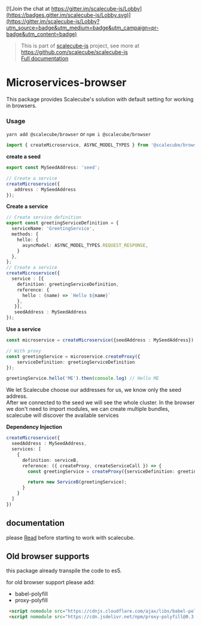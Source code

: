 [![Join the chat at https://gitter.im/scalecube-js/Lobby](https://badges.gitter.im/scalecube-js/Lobby.svg)](https://gitter.im/scalecube-js/Lobby?utm_source=badge&utm_medium=badge&utm_campaign=pr-badge&utm_content=badge)

> This is part of [scalecube-js](https://github.com/scalecube/scalecube-js) project, see more at <https://github.com/scalecube/scalecube-js>  
> [Full documentation](http://scalecube.io/javascript-docs)

# Microservices-browser

This package provides Scalecube's solution with default setting for working in browsers.

### Usage

`yarn add @scalecube/browser` or `npm i @scalecube/browser`  

```typescript
import { createMicroservice, ASYNC_MODEL_TYPES } from '@scalecube/browser';
```

**create a seed**

```typescript
export const MySeedAddress: 'seed';

// Create a service
createMicroservice({
   address : MySeedAddress
});
```

**Create a service**

```typescript
// Create service definition
export const greetingServiceDefinition = {
  serviceName: 'GreetingService',
  methods: { 
    hello: {
      asyncModel: ASYNC_MODEL_TYPES.REQUEST_RESPONSE,
    }
  },
};
// Create a service
createMicroservice({
  service : [{
    definition: greetingServiceDefinition,
    reference: {
      hello : (name) => `Hello ${name}`
    }, 
   }],
   seedAddress : MySeedAddress
});
```

**Use a service**

```typescript
const microservice = createMicroservice({seedAddress : MySeedAddress})

// With proxy
const greetingService = microservice.createProxy({
    serviceDefinition: greetingServiceDefinition
});

greetingService.hello('ME').then(console.log) // Hello ME
```

We let Scalecube choose our addresses for us, we know only the seed address.  
After we connected to the seed we will see the whole cluster.
In the browser we don't need to import modules, we can create multiple bundles, scalecube will discover the available services

**Dependency Injection**

```typescript
createMicroservice({
  seedAddress : MySeedAddress,
  services: [
    {
      definition: serviceB,
      reference: ({ createProxy, createServiceCall }) => {
        const greetingService = createProxy({serviceDefinition: greetingServiceDefinition });

        return new ServiceB(greetingService);
      }
    }    
  ]
})
```

## documentation

please [Read](http://scalecube.io/javascript-docs) before starting to work with scalecube.

## Old browser supports

this package already transpile the code to es5.

for old browser support please add:

-   babel-polyfill
-   proxy-polyfill

```html
 <script nomodule src="https://cdnjs.cloudflare.com/ajax/libs/babel-polyfill/7.6.0/polyfill.min.js"></script>
 <script nomodule src="https://cdn.jsdelivr.net/npm/proxy-polyfill@0.3.0/proxy.min.js"></script>
```
